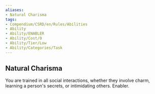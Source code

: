 ```yaml
---
aliases:
- Natural Charisma
tags:
- Compendium/CSRD/en/Rules/Abilities
- Ability
- Ability/ENABLER
- Ability/Cost/0
- Ability/Tier/Low
- Ability/Categories/Task
---
```


  
## Natural Charisma  
You are trained in all social interactions, whether they involve charm, learning a person's secrets, or intimidating others. Enabler.